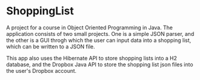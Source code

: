 # ShoppingList
A project for a course in Object Oriented Programming in Java.
The application consists of two small projects. One is a simple JSON parser, and the other is a GUI throgh which the user can input data into a shopping list, which can be written to a JSON file.

This app also uses the Hibernate API to store shopping lists into a H2 database, and the Dropbox Java API to store the shopping list json files into the user's Dropbox account.
